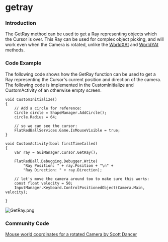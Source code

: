 # getray

### Introduction

The GetRay method can be used to get a Ray representing objects which the Cursor is over. This Ray can be used for complex object picking, and will work even when the Camera is rotated, unlike the [WorldXAt](../../../../../frb/docs/index.php) and [WorldYAt](../../../../../frb/docs/index.php) methods.

### Code Example

The following code shows how the GetRay function can be used to get a Ray representing the Cursor's current position and direction of the camera. The following code is implemented in the CustomInitialize and CustomActivity of an otherwise empty screen.

```
void CustomInitialize()
{
    // Add a circle for reference:
    Circle circle = ShapeManager.AddCircle();
    circle.Radius = 64;

    // so we can see the cursor:
    FlatRedBallServices.Game.IsMouseVisible = true;
}

void CustomActivity(bool firstTimeCalled)
{
    var ray = GuiManager.Cursor.GetRay();

    FlatRedBall.Debugging.Debugger.Write(
        "Ray Position: " + ray.Position + "\n" +
        "Ray Direction: " + ray.Direction);

    // let's move the camera around too to make sure this works:
    const float velocity = 50;
    InputManager.Keyboard.ControlPositionedObject(Camera.Main, velocity);

}
```

![GetRay.png](../../../../../media/migrated\_media-GetRay.png)

### Community Code

[Mouse world coordinates for a rotated Camera by Scott Dancer](../../../../../frb/docs/index.php)
